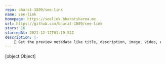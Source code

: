 ```yaml
---
repo: bharat-1809/see-link
name: see-link
homepage: https://seelink.bharatsharma.me
url: https://github.com/bharat-1809/see-link
stars: 16
starredAt: 2021-12-12T01:19:52Z
description: |-
    🔎 Get the preview metadata like title, description, image, video, etc from a link or a URL extracted from the given text.
---
```


[object Object]
